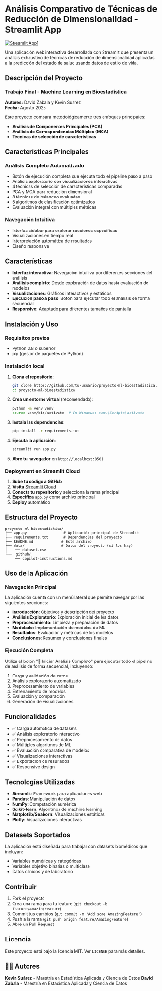 # Análisis Comparativo de Técnicas de Reducción de Dimensionalidad - Streamlit App

[![Streamlit App](https://static.streamlit.io/badges/streamlit_badge_black_white.svg)](https://proyectomlbiokevindavid.streamlit.app/)]

Una aplicación web interactiva desarrollada con Streamlit que presenta un análisis exhaustivo de técnicas de reducción de dimensionalidad aplicadas a la predicción del estado de salud usando datos de estilo de vida.

## Descripción del Proyecto

### **Trabajo Final - Machine Learning en Bioestadística**
**Autores:** David Zabala y Kevin Suarez  
**Fecha:** Agosto 2025

Este proyecto compara metodológicamente tres enfoques principales:
- **Análisis de Componentes Principales (PCA)**
- **Análisis de Correspondencias Múltiples (MCA)** 
- **Técnicas de selección de características**

## Características Principales

### **Análisis Completo Automatizado**
- Botón de ejecución completa que ejecuta todo el pipeline paso a paso
- Análisis exploratorio con visualizaciones interactivas
- 4 técnicas de selección de características comparadas
- PCA y MCA para reducción dimensional
- 8 técnicas de balanceo evaluadas
- 5 algoritmos de clasificación optimizados
- Evaluación integral con múltiples métricas

### **Navegación Intuitiva**
- Interfaz sidebar para explorar secciones específicas
- Visualizaciones en tiempo real
- Interpretación automática de resultados
- Diseño responsive

## Características

- **Interfaz interactiva**: Navegación intuitiva por diferentes secciones del análisis
- **Análisis completo**: Desde exploración de datos hasta evaluación de modelos
- **Visualizaciones**: Gráficos interactivos y estáticos
- **Ejecución paso a paso**: Botón para ejecutar todo el análisis de forma secuencial
- **Responsive**: Adaptado para diferentes tamaños de pantalla

## Instalación y Uso

### Requisitos previos
- Python 3.8 o superior
- pip (gestor de paquetes de Python)

### Instalación local

1. **Clona el repositorio**:
   ```bash
   git clone https://github.com/tu-usuario/proyecto-ml-bioestadistica.git
   cd proyecto-ml-bioestadistica
   ```

2. **Crea un entorno virtual** (recomendado):
   ```bash
   python -m venv venv
   source venv/bin/activate  # En Windows: venv\Scripts\activate
   ```

3. **Instala las dependencias**:
   ```bash
   pip install -r requirements.txt
   ```

4. **Ejecuta la aplicación**:
   ```bash
   streamlit run app.py
   ```

5. **Abre tu navegador** en `http://localhost:8501`

### Deployment en Streamlit Cloud

1. **Sube tu código a GitHub**
2. **Visita** [Streamlit Cloud](https://streamlit.io/cloud)
3. **Conecta tu repositorio** y selecciona la rama principal
4. **Especifica** `app.py` como archivo principal
5. **Deploy** automático

## Estructura del Proyecto

```
proyecto-ml-bioestadistica/
├── app.py                 # Aplicación principal de Streamlit
├── requirements.txt       # Dependencias del proyecto
├── README.md             # Este archivo
├── data/                 # Datos del proyecto (si los hay)
│   └── dataset.csv
└── .github/
    └── copilot-instructions.md
```

## Uso de la Aplicación

### Navegación Principal

La aplicación cuenta con un menú lateral que permite navegar por las siguientes secciones:

- **Introducción**: Objetivos y descripción del proyecto
- **Análisis Exploratorio**: Exploración inicial de los datos
- **Preprocesamiento**: Limpieza y preparación de datos
- **Modelado**: Implementación de modelos de ML
- **Resultados**: Evaluación y métricas de los modelos
- **Conclusiones**: Resumen y conclusiones finales

### Ejecución Completa

Utiliza el botón "🚀 Iniciar Análisis Completo" para ejecutar todo el pipeline de análisis de forma secuencial, incluyendo:

1. Carga y validación de datos
2. Análisis exploratorio automatizado
3. Preprocesamiento de variables
4. Entrenamiento de modelos
5. Evaluación y comparación
6. Generación de visualizaciones

## Funcionalidades

- ✅ Carga automática de datasets
- ✅ Análisis exploratorio interactivo
- ✅ Preprocesamiento de datos
- ✅ Múltiples algoritmos de ML
- ✅ Evaluación comparativa de modelos
- ✅ Visualizaciones interactivas
- ✅ Exportación de resultados
- ✅ Responsive design

## Tecnologías Utilizadas

- **Streamlit**: Framework para aplicaciones web
- **Pandas**: Manipulación de datos
- **NumPy**: Computación numérica
- **Scikit-learn**: Algoritmos de machine learning
- **Matplotlib/Seaborn**: Visualizaciones estáticas
- **Plotly**: Visualizaciones interactivas

## Datasets Soportados

La aplicación está diseñada para trabajar con datasets biomédicos que incluyan:
- Variables numéricas y categóricas
- Variables objetivo binarias o multiclase
- Datos clínicos y de laboratorio

## Contribuir

1. Fork el proyecto
2. Crea una rama para tu feature (`git checkout -b feature/AmazingFeature`)
3. Commit tus cambios (`git commit -m 'Add some AmazingFeature'`)
4. Push a la rama (`git push origin feature/AmazingFeature`)
5. Abre un Pull Request

## Licencia

Este proyecto está bajo la licencia MIT. Ver `LICENSE` para más detalles.

## 👨‍💻 Autores

**Kevin Suárez** - Maestría en Estadística Aplicada y Ciencia de Datos
**David Zabala** - Maestría en Estadística Aplicada y Ciencia de Datos
